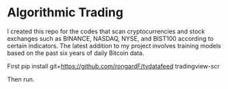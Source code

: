 # Algorithmic Trading
I created this repo for the codes that scan cryptocurrencies and stock exchanges such as BINANCE, NASDAQ, NYSE, and BIST100 according to certain indicators. The latest addition to my project involves training models based on the past six years of daily Bitcoin data.

First pip install git+https://github.com/rongardF/tvdatafeed tradingview-scr

Then run.